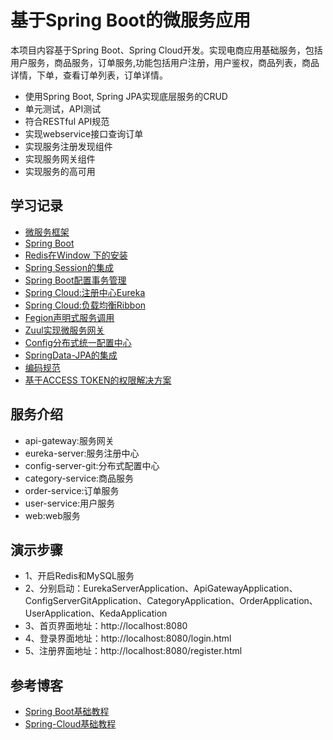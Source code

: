 # 基于Spring Boot的微服务应用

本项目内容基于Spring Boot、Spring Cloud开发。实现电商应用基础服务，包括用户服务，商品服务，订单服务,功能包括用户注册，用户鉴权，商品列表，商品详情，下单，查看订单列表，订单详情。

- 使用Spring Boot, Spring JPA实现底层服务的CRUD 
- 单元测试，API测试 
- 符合RESTful API规范 
- 实现webservice接口查询订单
- 实现服务注册发现组件
- 实现服务网关组件
- 实现服务的高可用

## 学习记录
- [微服务框架](https://github.com/suxiongwei/keda/blob/master/readme/micro_service.md)
- [Spring Boot](https://github.com/suxiongwei/keda/blob/master/readme/spring_boot.md)
- [Redis在Window 下的安装](https://github.com/suxiongwei/keda/blob/master/readme/redis.md)
- [Spring Session的集成](https://github.com/suxiongwei/keda/blob/master/readme/spring_session.md)
- [Spring Boot配置事务管理](https://github.com/suxiongwei/keda/blob/master/readme/transactional.md)
- [Spring Cloud:注册中心Eureka](https://github.com/suxiongwei/keda/blob/master/readme/eureka.md)
- [Spring Cloud:负载均衡Ribbon](https://github.com/suxiongwei/keda/blob/master/readme/ribbon.md)
- [Fegion声明式服务调用](https://github.com/suxiongwei/keda/blob/master/readme/fegion.md)
- [Zuul实现微服务网关](https://github.com/suxiongwei/keda/blob/master/readme/zuul.md)
- [Config分布式统一配置中心](https://github.com/suxiongwei/keda/blob/master/readme/config.md)
- [SpringData-JPA的集成](https://github.com/suxiongwei/keda/blob/master/readme/springData-jpa.md)
- [编码规范](https://github.com/suxiongwei/keda/blob/master/readme/coding_standards.md)
- [基于ACCESS TOKEN的权限解决方案](https://github.com/suxiongwei/keda/blob/master/readme/access_token.md)
## 服务介绍
* api-gateway:服务网关
* eureka-server:服务注册中心
* config-server-git:分布式配置中心
* category-service:商品服务
* order-service:订单服务
* user-service:用户服务
* web:web服务
## 演示步骤
- 1、开启Redis和MySQL服务
- 2、分别启动：EurekaServerApplication、ApiGatewayApplication、ConfigServerGitApplication、CategoryApplication、OrderApplication、UserApplication、KedaApplication
- 3、首页界面地址：http://localhost:8080
- 4、登录界面地址：http://localhost:8080/login.html
- 5、注册界面地址：http://localhost:8080/register.html

## 参考博客
- [Spring Boot基础教程](http://blog.didispace.com/Spring-Boot%E5%9F%BA%E7%A1%80%E6%95%99%E7%A8%8B/)
- [Spring-Cloud基础教程](http://blog.didispace.com/Spring-Cloud%E5%9F%BA%E7%A1%80%E6%95%99%E7%A8%8B/ )


